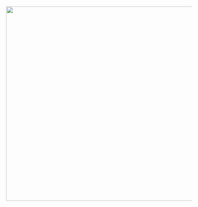 <h4 align="center">
 <img width="526px" height="526px" src="https://github.com/desir-designs/desirdesigns.studio/blob/main/docs/logo.png" />
</h4>